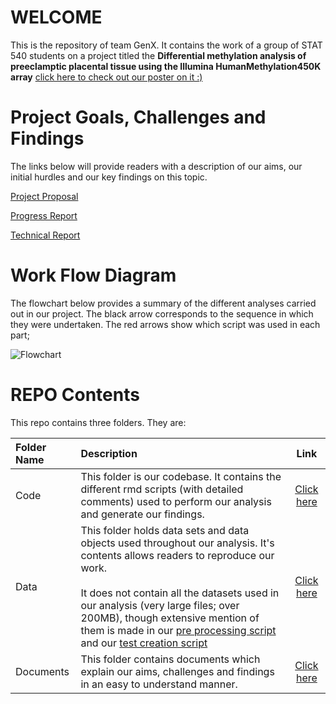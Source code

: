 # WELCOME

This is the repository of team GenX. It contains the work of a group of STAT 540 students on a project titled the **Differential methylation analysis of preeclamptic placental tissue using the Illumina HumanMethylation450K array** [click here to check out our poster on it :)](https://github.com/navysealtf9k/High-Dimensional-Biology/blob/master/Project/Documents/GenX_poster.pdf)

# Project Goals, Challenges and Findings

The links below will provide readers with a description of our aims, our initial hurdles and our key findings on this topic.

[Project Proposal](https://github.com/navysealtf9k/High-Dimensional-Biology/blob/master/Project/Documents/Proposal.md)

[Progress Report](https://github.com/navysealtf9k/High-Dimensional-Biology/blob/master/Project/Documents/Progress_Report.md)

[Technical Report](https://github.com/navysealtf9k/High-Dimensional-Biology/blob/master/Project/Documents/Technical_Report.md)


# Work Flow Diagram

The flowchart below provides a summary of the different analyses carried out in our project. The black arrow corresponds to the sequence in which they were undertaken. The red arrows show which script was used in each part;


![Flowchart](https://github.com/navysealtf9k/High-Dimensional-Biology/edit/master/Project/Untitled%20Diagram.png)


# REPO Contents
This repo contains three folders. They are:

Folder Name | Description | Link
:------------ | :------------------------ | :----------------------------------:
Code | This folder is our codebase. It contains the different rmd scripts (with detailed comments) used to perform our analysis and generate our findings. | [Click here](https://github.com/navysealtf9k/High-Dimensional-Biology/tree/master/Project/Code/README.md)
Data | This folder holds data sets and data objects used throughout our analysis. It's contents allows readers to reproduce our work. <br/><br/> It does not contain all the datasets used in our analysis (very large files; over 200MB), though extensive mention of them is made in our [pre processing script](https://github.com/navysealtf9k/High-Dimensional-Biology/blob/master/Project/Code/pre_processing_data.md) and our [test creation script](https://github.com/navysealtf9k/High-Dimensional-Biology/blob/master/Project/Code/test_data_set_creation.md) | [Click here](https://github.com/navysealtf9k/High-Dimensional-Biology/tree/master/Project/Data/README.md)
Documents | This folder contains documents which explain our aims, challenges and findings in an easy to understand manner. | [Click here](https://github.com/navysealtf9k/High-Dimensional-Biology/tree/master/Project/Documents/README.md)



